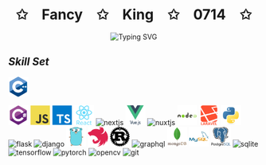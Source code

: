 <!-- Hi there 👋 -->
<p align="center">
    <h1 align='center'>✩&emsp;Fancy&emsp;✩&emsp;King&emsp;✩&emsp;0714&emsp;✩</h1>
</p>
<p align="center"><img src="https://readme-typing-svg.herokuapp.com?font=Algerian&weight=700&size=28&pause=1000&color=9B49E3FF&center=true&vCenter=true&width=600&height=50&lines=Senior&emsp;Full&emsp;Stack&emsp;Developer;%2B7&emsp;Years&emsp;Of&emsp;Experience;Versatile+%7C+Familiar+%7C+High+Quality" alt="Typing SVG" />
</p>

## *Skill Set*
<p background="9B49E3FF" width="60" height="60"><img src="https://raw.githubusercontent.com/devicons/devicon/master/icons/cplusplus/cplusplus-original.svg" alt="cplusplus" width="40" height="40"/>
</p>

<p align="left">
<img src="https://raw.githubusercontent.com/devicons/devicon/master/icons/csharp/csharp-original.svg" alt="csharp" width="40" height="40"/> 
<img src="https://raw.githubusercontent.com/devicons/devicon/master/icons/javascript/javascript-original.svg" alt="javascript" width="40" height="40"/>
<img src="https://raw.githubusercontent.com/devicons/devicon/master/icons/typescript/typescript-original.svg" alt="typescript" width="40" height="40"/>
<img src="https://raw.githubusercontent.com/devicons/devicon/master/icons/react/react-original-wordmark.svg" alt="react" width="40" height="40"/>
<img src="https://cdn.worldvectorlogo.com/logos/nextjs-2.svg" alt="nextjs" width="40" height="40"/> 
<img src="https://raw.githubusercontent.com/devicons/devicon/master/icons/vuejs/vuejs-original-wordmark.svg" alt="vuejs" width="40" height="40"/> 
<img src="https://www.vectorlogo.zone/logos/nuxtjs/nuxtjs-icon.svg" alt="nuxtjs" width="40" height="40"/>

<img src="https://raw.githubusercontent.com/devicons/devicon/master/icons/nodejs/nodejs-original-wordmark.svg" alt="nodejs" width="40" height="40"/>
<img src="https://raw.githubusercontent.com/devicons/devicon/master/icons/laravel/laravel-plain-wordmark.svg" alt="laravel" width="40" height="40"/>
<img src="https://raw.githubusercontent.com/devicons/devicon/master/icons/python/python-original.svg" alt="python" width="40" height="40"/> 
<img src="https://www.vectorlogo.zone/logos/pocoo_flask/pocoo_flask-icon.svg" alt="flask" width="40" height="40"/>
<img src="https://cdn.worldvectorlogo.com/logos/django.svg" alt="django" width="40" height="40"/>
<img src="https://raw.githubusercontent.com/devicons/devicon/master/icons/go/go-original.svg" alt="go" width="40" height="40"/>
<img src="https://raw.githubusercontent.com/devicons/devicon/master/icons/nestjs/nestjs-plain.svg" alt="nestjs" width="40" height="40"/>
<img src="https://raw.githubusercontent.com/devicons/devicon/master/icons/rust/rust-plain.svg" alt="rust" width="40" height="40"/> 

<img src="https://www.vectorlogo.zone/logos/graphql/graphql-icon.svg" alt="graphql" width="40" height="40"/>

<img src="https://raw.githubusercontent.com/devicons/devicon/master/icons/mongodb/mongodb-original-wordmark.svg" alt="mongodb" width="40" height="40"/>
<img src="https://raw.githubusercontent.com/devicons/devicon/master/icons/mysql/mysql-original-wordmark.svg" alt="mysql" width="40" height="40"/>
<img src="https://raw.githubusercontent.com/devicons/devicon/master/icons/postgresql/postgresql-original-wordmark.svg" alt="postgresql" width="40" height="40"/>
<img src="https://www.vectorlogo.zone/logos/sqlite/sqlite-icon.svg" alt="sqlite" width="40" height="40"/>

<img src="https://www.vectorlogo.zone/logos/tensorflow/tensorflow-icon.svg" alt="tensorflow" width="40" height="40"/>
<img src="https://www.vectorlogo.zone/logos/pytorch/pytorch-icon.svg" alt="pytorch" width="40" height="40"/> 
<img src="https://www.vectorlogo.zone/logos/opencv/opencv-icon.svg" alt="opencv" width="40" height="40"/>
<img src="https://www.vectorlogo.zone/logos/git-scm/git-scm-icon.svg" alt="git" width="40" height="40"/>
</p>

